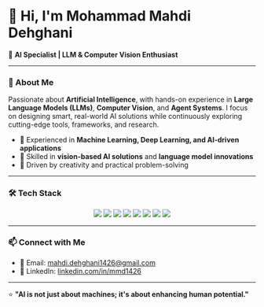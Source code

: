 # 👋 Hi, I'm Mohammad Mahdi Dehghani

🚀 **AI Specialist | LLM & Computer Vision Enthusiast**

---

### 🌟 About Me
Passionate about **Artificial Intelligence**, with hands-on experience in **Large Language Models (LLMs)**, **Computer Vision**, and **Agent Systems**. I focus on designing smart, real-world AI solutions while continuously exploring cutting-edge tools, frameworks, and research.  

- 🔹 Experienced in **Machine Learning, Deep Learning, and AI-driven applications**  
- 🔹 Skilled in **vision-based AI solutions** and **language model innovations**  
- 🔹 Driven by creativity and practical problem-solving  

---

### 🛠 Tech Stack
<p align="center">
  <img src="https://img.shields.io/badge/Python-3776AB?style=for-the-badge&logo=python&logoColor=white" />
  <img src="https://img.shields.io/badge/PyTorch-EE4C2C?style=for-the-badge&logo=pytorch&logoColor=white" />
  <img src="https://img.shields.io/badge/Keras-D00000?style=for-the-badge&logo=keras&logoColor=white" />
  <img src="https://img.shields.io/badge/HuggingFace-FFD21F?style=for-the-badge&logo=huggingface&logoColor=black" />
  <img src="https://img.shields.io/badge/Jupyter-F37626?style=for-the-badge&logo=jupyter&logoColor=white" />
  <img src="https://img.shields.io/badge/YOLO-1D66FF?style=for-the-badge&logo=yolo&logoColor=white" />
  <img src="https://img.shields.io/badge/NumPy-013243?style=for-the-badge&logo=numpy&logoColor=white" />
  <img src="https://img.shields.io/badge/Pandas-150458?style=for-the-badge&logo=pandas&logoColor=white" />
</p>

---

### 📫 Connect with Me
- 📧 Email: [mahdi.dehghani1426@gmail.com](mailto:mahdi.dehghani1426@gmail.com)  
- 💼 LinkedIn: [linkedin.com/in/mmd1426](https://linkedin.com/in/mmd1426)  

---

⭐ **"AI is not just about machines; it's about enhancing human potential."**
